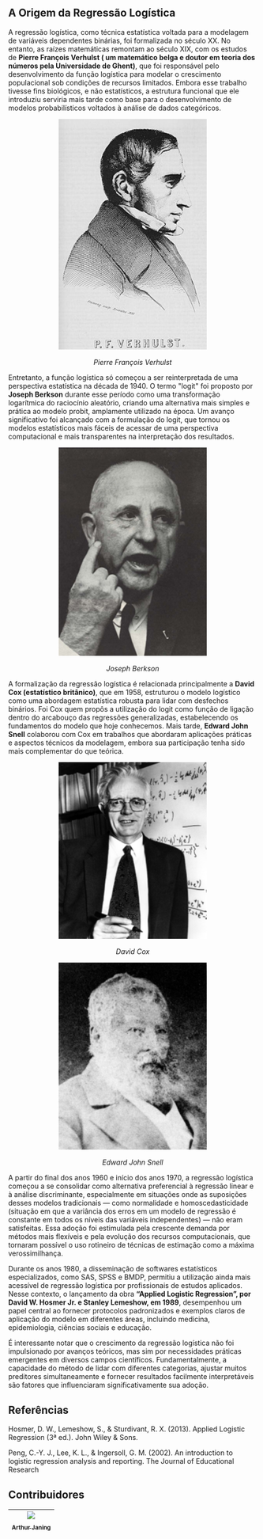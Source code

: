 
## A Origem da Regressão Logística

A regressão logística, como técnica estatística voltada para a modelagem de variáveis dependentes binárias, foi formalizada no século XX. No entanto, as raízes matemáticas remontam ao século XIX, com os estudos de **Pierre François Verhulst ( um matemático belga e doutor em teoria dos números pela Universidade de Ghent)**, que foi responsável pelo desenvolvimento da função logística para modelar o crescimento populacional sob condições de recursos limitados. Embora esse trabalho tivesse fins biológicos, e não estatísticos, a estrutura funcional que ele introduziu serviria mais tarde como base para o desenvolvimento de modelos probabilísticos voltados à análise de dados categóricos.

<p align="center">
  <img src="../../figures/p_f_verhulst.png" alt="Pierre François Verhulst" width="300"/>
</p>
<p align="center"><em>Pierre François Verhulst</em></p>

Entretanto, a função logística só começou a ser reinterpretada de uma perspectiva estatística na década de 1940. O termo "logit" foi proposto por **Joseph Berkson** durante esse período como uma transformação logarítmica do raciocínio aleatório, criando uma alternativa mais simples e prática ao modelo probit, amplamente utilizado na época. Um avanço significativo foi alcançado com a formulação do logit, que tornou os modelos estatísticos mais fáceis de acessar de uma perspectiva computacional e mais transparentes na interpretação dos resultados.

<p align="center">
  <img src="../../figures/joseph_berkson.png" alt="Joseph Berkson" width="300"/>
</p>
<p align="center"><em>Joseph Berkson</em></p>

A formalização da regressão logística é relacionada principalmente a **David Cox (estatístico britânico)**, que em 1958, estruturou o modelo logístico como uma abordagem estatística robusta para lidar com desfechos binários. Foi Cox quem propôs a utilização do logit como função de ligação dentro do arcabouço das regressões generalizadas, estabelecendo os fundamentos do modelo que hoje conhecemos. Mais tarde, **Edward John Snell** colaborou com Cox em trabalhos que abordaram aplicações práticas e aspectos técnicos da modelagem, embora sua participação tenha sido mais complementar do que teórica.

<p align="center">
  <img src="../../figures/david_cox.png" alt="David Cox" width="300"/>
</p>
<p align="center"><em>David Cox</em></p>

<p align="center">
  <img src="../../figures/edward_john_snell.png" alt="Edward John Snell" width="300"/>
</p>
<p align="center"><em>Edward John Snell</em></p>


A partir do final dos anos 1960 e início dos anos 1970, a regressão logística começou a se consolidar como alternativa preferencial à regressão linear e à análise discriminante, especialmente em situações onde as suposições desses modelos tradicionais — como normalidade e homoscedasticidade (situação em que a variância dos erros em um modelo de regressão é constante em todos os níveis das variáveis independentes) — não eram satisfeitas. Essa adoção foi estimulada pela crescente demanda por métodos mais flexíveis e pela evolução dos recursos computacionais, que tornaram possível o uso rotineiro de técnicas de estimação como a máxima verossimilhança.

Durante os anos 1980, a disseminação de softwares estatísticos especializados, como SAS, SPSS e BMDP, permitiu a utilização ainda mais acessível de regressão logística por profissionais de estudos aplicados. Nesse contexto, o lançamento da obra **“Applied Logistic Regression”, por David W. Hosmer Jr. e Stanley Lemeshow, em 1989**, desempenhou um papel central ao fornecer protocolos padronizados e exemplos claros de aplicação do modelo em diferentes áreas, incluindo medicina, epidemiologia, ciências sociais e educação.

É interessante notar que o crescimento da regressão logística não foi impulsionado por avanços teóricos, mas sim por necessidades práticas emergentes em diversos campos científicos. Fundamentalmente, a capacidade do método de lidar com diferentes categorias, ajustar muitos preditores simultaneamente e fornecer resultados facilmente interpretáveis são fatores que influenciaram significativamente sua adoção.

## Referências
Hosmer, D. W., Lemeshow, S., & Sturdivant, R. X. (2013). Applied Logistic Regression (3ª ed.). John Wiley & Sons.

Peng, C.-Y. J., Lee, K. L., & Ingersoll, G. M. (2002). An introduction to logistic regression analysis and reporting. The Journal of Educational Research

## Contribuidores
| [<img loading="lazy" src="https://avatars.githubusercontent.com/u/206122594?v=4" width=115><br><sub>Arthur Janing</sub>](https://github.com/Arthur-Janing) | 
| :---: | 

